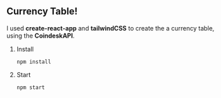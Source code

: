 ## **Currency Table!**
I used **create-react-app** and **tailwindCSS** to create the a currency table, using the **CoindeskAPI**.

1. Install

    ```
    npm install
    ```


2. Start 
   ```
   npm start
   ```
